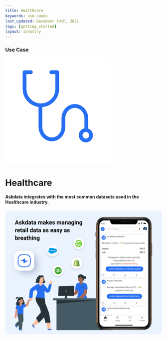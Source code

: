 ```yaml
---
title: Healthcare
keywords: use-cases
last_updated: December 14th, 2021
tags: [getting_started]
layout: industry
---
```


### Use Case

<p class="text-center"><img src="/media/use-cases/icons/industry-healthcare.svg"></p>
<h1 class="text-center">Healthcare</h1>

<h4 class="text-center">Askdata integrates with the most common datasets used in the Healthcare industry.</h4>

<img src="/media/use-cases/sales-and-marketing.png" class="mx-auto d-block">
